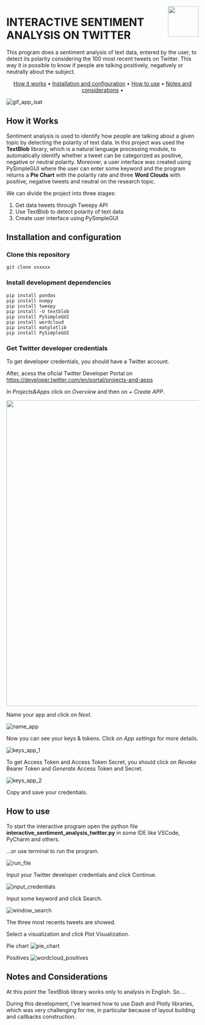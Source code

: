 <img src="https://user-images.githubusercontent.com/44107852/215857260-d6660a43-e731-484c-8645-0512c97776c9.png" align="right"
      width="80" height="80">
      
# INTERACTIVE SENTIMENT ANALYSIS ON TWITTER

This program does a sentiment analysis of text data, entered by the user, to detect its polarity considering the 100 most recent tweets on Twitter. This way it is possible to know if people are talking positively, negatively or neutrally about the subject.

<p align="center">
  <a href="#how-it-works">How it works</a> •
  <a href="#installation-and-configuration">Installation and configuration</a> •
  <a href="#how-to-use">How to use</a> •
  <a href="#notes-and-considerations">Notes and considerations</a> •
</p>

![gif_app_isat](https://user-images.githubusercontent.com/44107852/216171424-85d21322-4c28-452b-87f1-e3070122447e.gif)

## How it Works  

Sentiment analysis is used to identify how people are talking about a given topic by detecting the polarity of text data. In this project was used the **TextBlob** library, which is a natural language processing module, to automatically identify whether a tweet can be categorized as positive, negative or neutral polarity.
Moreover, a user interface was created using PySimpleGUI where the user can enter some keyword and the program returns a **Pie Chart** with the polarity rate and three **Word Clouds** with positive, negative tweets and neutral on the research topic.

We can divide the project into three stages:

1. Get data tweets through Tweepy API
2. Use TextBlob to detect polarity of text data
3. Create user interface using PySimpleGUI


## Installation and configuration 

### Clone this repository
```
git clone xxxxxx
```  
  
### Install development dependencies
```
pip install pandas  
pip install numpy  
pip install tweepy  
pip install -U textblob  
pip install PySimpleGUI  
pip install wordcloud  
pip install matplotlib
pip install PySimpleGUI
```  

### Get Twitter developer credentials

To get developer credentials, you should have a Twitter account.  
  
After, acess the oficial Twitter Developer Portal on https://developer.twitter.com/en/portal/projects-and-apps

In *Projects&Apps* click on *Overview* and then on *+ Create APP*.

<img src="https://user-images.githubusercontent.com/44107852/215882178-50244841-be70-447f-960d-da92b7390cc0.jpg" align="center"
      width="800" height="800">

Name your app and click on *Next*.

![name_app](https://user-images.githubusercontent.com/44107852/215882487-d5f5623a-3cec-47ec-8a5f-9ab856c810e9.jpg)

Now you can see your keys & tokens. Click on *App settings* for more details.

![keys_app_1](https://user-images.githubusercontent.com/44107852/215882674-bdf84722-61b8-4180-a5d4-670620e3714e.jpg)

To get Access Token and Access Token Secret, you should click on *Revoke* Bearer Token and *Generate* Access Token and Secret.

![keys_app_2](https://user-images.githubusercontent.com/44107852/215882920-b9592e03-1cc5-473d-a5ff-dcfd9a249a3f.jpg)

Copy and save your credentials.


## How to use

To start the interactive program open the python file **interactive_sentiment_analysis_twitter.py** in some IDE like VSCode, PyCharm and others.  

...or use terminal to run the program.  

![run_file](https://user-images.githubusercontent.com/44107852/215883432-40ab2c4c-7129-46c8-bf39-5f3dbe1da261.jpg)

Input your Twitter developer credentials and click Continue.

![input_credentials](https://user-images.githubusercontent.com/44107852/215883476-e17b19fc-e35e-421e-adeb-7c3cc1132787.jpg)

Input some keyword and click Search.

![window_search](https://user-images.githubusercontent.com/44107852/215883553-2d29cbaa-dbaa-473f-b2d5-76731cf0741f.jpg)

The three most recents tweets are showed.

Select a visualization and click Plot Visualization.

Pie chart
![pie_chart](https://user-images.githubusercontent.com/44107852/216157872-bb3f1ca0-754d-42e9-9307-4f184bf7518f.jpg)


Positives
![wordcloud_positives](https://user-images.githubusercontent.com/44107852/216157939-a693e962-e3d5-4224-b7c2-253bbcb48687.jpg)





## Notes and Considerations

At this point the TextBlob library works only to analysis in English. So....

During this development, I've learned how to use Dash and Plotly libraries, which was very challenging for me, in particular because of layout building and callbacks construction.
